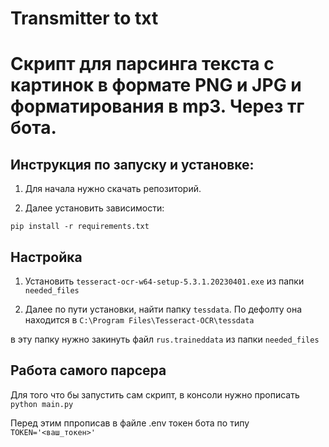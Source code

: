 # Transmitter to txt

# Скрипт для парсинга текста с картинок в формате PNG и JPG и форматирования в mp3. Через тг бота.

## Инструкция по запуску и установке:

1. Для начала нужно скачать репозиторий.

2. Далее установить зависимости:

```shell
pip install -r requirements.txt
```
## Настройка

1. Установить ```tesseract-ocr-w64-setup-5.3.1.20230401.exe``` из папки ```needed_files```

2. Далее по пути установки, найти папку ```tessdata```. По дефолту она находится в ```C:\Program Files\Tesseract-OCR\tessdata```

в эту папку нужно закинуть файл ```rus.traineddata``` из папки ```needed_files```

## Работа самого парсера

Для того что бы запустить сам скрипт, в консоли нужно прописать ```python main.py```

Перед этим ппрописав в файле .env токен бота по типу ```TOKEN='<ваш_токен>'```
